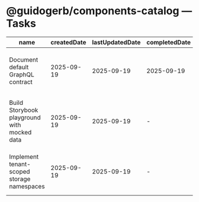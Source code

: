 # @guidogerb/components-catalog — Tasks

| name                                        | createdDate | lastUpdatedDate | completedDate | status      | description                                                                                             |
| ------------------------------------------- | ----------- | --------------- | ------------- | ----------- | ------------------------------------------------------------------------------------------------------- |
| Document default GraphQL contract           | 2025-09-19  | 2025-09-19      | 2025-09-19    | complete    | Captured the baseline query, props, and normalization rules in the README for tenant integrators.       |
| Build Storybook playground with mocked data | 2025-09-19  | 2025-09-19      | -             | in progress | Stand up interactive stories that let product owners explore filters, pagination, and custom renderers. |
| Implement tenant-scoped storage namespaces  | 2025-09-19  | 2025-09-19      | -             | todo        | Ensure persisted view preferences are isolated per tenant/environment to avoid leaking settings.        |
